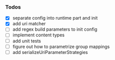 <!-- ### Example

```
// connectionPlans.ts

  export const connectionPlans = {
    customer: {
      getDetails = id => ({
        uri: `customer/$(id}`,
        requestMethod: constants.get,
        extractionStep: r => r.customer
      })
    }
    ...
  } 
  
// Component.ts
 
async getCustomerData() {
  const id = 42
  const plan = connectionPlans.customer.getDetails(id);
  
  const customer = await fetcher(plan);
  
  // custom logic over customers
}
``` -->

### Todos

* [x] separate config into runtime part and init
* [x] add uri matcher
* [ ] add regex build parameters to init config
* [ ] implement content types
* [ ] add unit tests
* [ ] figure out how to parametrize group mappings
* [ ] add serializeUriParameterStrategies
